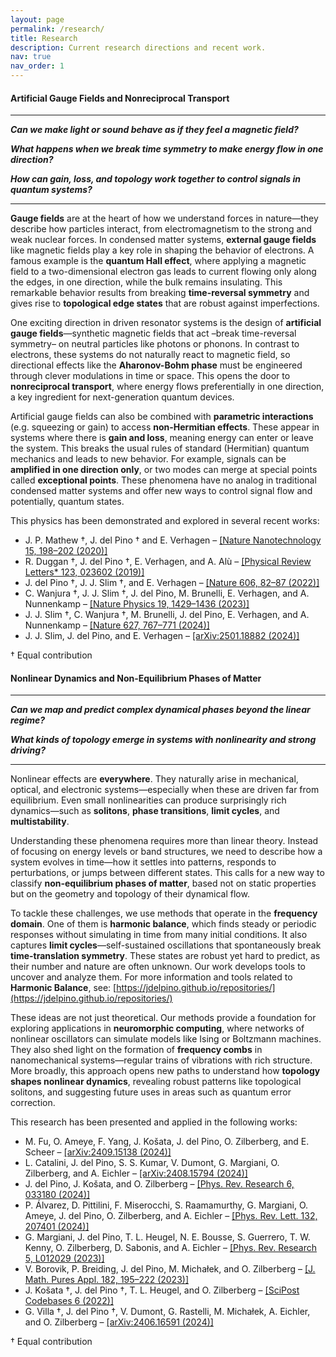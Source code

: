 ```yaml
---
layout: page
permalink: /research/
title: Research
description: Current research directions and recent work.  
nav: true
nav_order: 1
---
```



#### Artificial Gauge Fields and Nonreciprocal Transport

---

**_Can we make light or sound behave as if they feel a magnetic field?_**

**_What happens when we break time symmetry to make energy flow in one direction?_**

**_How can gain, loss, and topology work together to control signals in quantum systems?_**

---

**Gauge fields** are at the heart of how we understand forces in nature—they describe how particles interact, from electromagnetism to the strong and weak nuclear forces. In condensed matter systems, **external gauge fields** like magnetic fields play a key role in shaping the behavior of electrons. A famous example is the **quantum Hall effect**, where applying a magnetic field to a two-dimensional electron gas leads to current flowing only along the edges, in one direction, while the bulk remains insulating. This remarkable behavior results from breaking **time-reversal symmetry** and gives rise to **topological edge states** that are robust against imperfections.

One exciting direction in driven resonator systems is the design of **artificial gauge fields**—synthetic magnetic fields that act –break time-reversal symmetry– on neutral particles like photons or phonons. In contrast to electrons, these systems do not naturally react to magnetic field, so directional effects like the **Aharonov-Bohm phase** must be engineered through clever modulations in time or space. This opens the door to **nonreciprocal transport**, where energy flows preferentially in one direction, a key ingredient for next-generation quantum devices.

Artificial gauge fields can also be combined with **parametric interactions** (e.g. squeezing or gain) to access **non-Hermitian effects**. These appear in systems where there is **gain and loss**, meaning energy can enter or leave the system. This breaks the usual rules of standard (Hermitian) quantum mechanics and leads to new behavior. For example, signals can be **amplified in one direction only**, or two modes can merge at special points called **exceptional points**. These phenomena have no analog in traditional condensed matter systems and offer new ways to control signal flow and potentially, quantum states.

This physics has been demonstrated and explored in several recent works:
- J. P. Mathew †, J. del Pino † and E. Verhagen – [[Nature Nanotechnology 15, 198–202 (2020)]](https://www.nature.com/articles/s41565-019-0630-8)  
- R. Duggan †, J. del Pino †, E. Verhagen, and A. Alù – [[Physical Review Letters* 123, 023602 (2019)]](https://journals.aps.org/prl/abstract/10.1103/PhysRevLett.123.023602)  
- J. del Pino †, J. J. Slim †, and E. Verhagen – [[Nature 606, 82–87 (2022)]](https://www.nature.com/articles/s41586-022-04609-0)  
- C. Wanjura †, J. J. Slim †, J. del Pino, M. Brunelli, E. Verhagen, and A. Nunnenkamp – [[Nature Physics 19, 1429–1436 (2023)]](https://www.nature.com/articles/s41567-023-02128-x)  
- J. J. Slim †, C. Wanjura †, M. Brunelli, J. del Pino, E. Verhagen, and A. Nunnenkamp – [[Nature 627, 767–771 (2024)]](https://www.nature.com/articles/s41586-024-07174-w)  
- J. J. Slim, J. del Pino, and E. Verhagen – [[arXiv:2501.18882 (2024)]](https://arxiv.org/abs/2501.18882)

† Equal contribution



#### Nonlinear Dynamics and Non-Equilibrium Phases of Matter

---

**_Can we map and predict complex dynamical phases beyond the linear regime?_**  

**_What kinds of topology emerge in systems with nonlinearity and strong driving?_**

---

Nonlinear effects are **everywhere**. They naturally arise in mechanical, optical, and electronic systems—especially when these are driven far from equilibrium. Even small nonlinearities can produce surprisingly rich dynamics—such as **solitons**, **phase transitions**, **limit cycles**, and **multistability**. 

Understanding these phenomena requires more than linear theory. Instead of focusing on energy levels or band structures, we need to describe how a system evolves in time—how it settles into patterns, responds to perturbations, or jumps between different states. This calls for a new way to classify **non-equilibrium phases of matter**, based not on static properties but on the geometry and topology of their dynamical flow.

To tackle these challenges, we use methods that operate in the **frequency domain**. One of them is **harmonic balance**, which finds steady or periodic responses without simulating in time from many initial conditions. It also captures **limit cycles**—self-sustained oscillations that spontaneously break **time-translation symmetry**. These states are robust yet hard to predict, as their number and nature are often unknown. Our work develops tools to uncover and analyze them. For more information and tools related to **Harmonic Balance**, see: [https://jdelpino.github.io/repositories/](https://jdelpino.github.io/repositories/)

These ideas are not just theoretical. Our methods provide a foundation for exploring applications in **neuromorphic computing**, where networks of nonlinear oscillators can simulate models like Ising or Boltzmann machines. They also shed light on the formation of **frequency combs** in nanomechanical systems—regular trains of vibrations with rich structure. More broadly, this approach opens new paths to understand how **topology shapes nonlinear dynamics**, revealing robust patterns like topological solitons, and suggesting future uses in areas such as quantum error correction.

This research has been presented and applied in the following works:

- M. Fu, O. Ameye, F. Yang, J. Košata, J. del Pino, O. Zilberberg, and E. Scheer – [[arXiv:2409.15138 (2024)]](https://arxiv.org/abs/2409.15138)  
- L. Catalini, J. del Pino, S. S. Kumar, V. Dumont, G. Margiani, O. Zilberberg, and A. Eichler – [[arXiv:2408.15794 (2024)]](https://arxiv.org/abs/2408.15794)  
- J. del Pino, J. Košata, and O. Zilberberg – [[Phys. Rev. Research 6, 033180 (2024)]](https://journals.aps.org/prresearch/abstract/10.1103/PhysRevResearch.6.033180)  
- P. Álvarez, D. Pittilini, F. Miserocchi, S. Raamamurthy, G. Margiani, O. Ameye, J. del Pino, O. Zilberberg, and A. Eichler – [[Phys. Rev. Lett. 132, 207401 (2024)]](https://journals.aps.org/prl/abstract/10.1103/PhysRevLett.132.207401)  
- G. Margiani, J. del Pino, T. L. Heugel, N. E. Bousse, S. Guerrero, T. W. Kenny, O. Zilberberg, D. Sabonis, and A. Eichler – [[Phys. Rev. Research 5, L012029 (2023)]](https://journals.aps.org/prresearch/abstract/10.1103/PhysRevResearch.5.L012029)  
- V. Borovik, P. Breiding, J. del Pino, M. Michałek, and O. Zilberberg – [[J. Math. Pures Appl. 182, 195–222 (2023)]](https://doi.org/10.1016/j.matpur.2023.03.002)  
- J. Košata †, J. del Pino †, T. L. Heugel, and O. Zilberberg – [[SciPost Codebases 6 (2022)]](https://scipost.org/codebases.6)  
- G. Villa †, J. del Pino †, V. Dumont, G. Rastelli, M. Michałek, A. Eichler, and O. Zilberberg – [[arXiv:2406.16591 (2024)]](https://arxiv.org/abs/2406.16591)

† Equal contribution